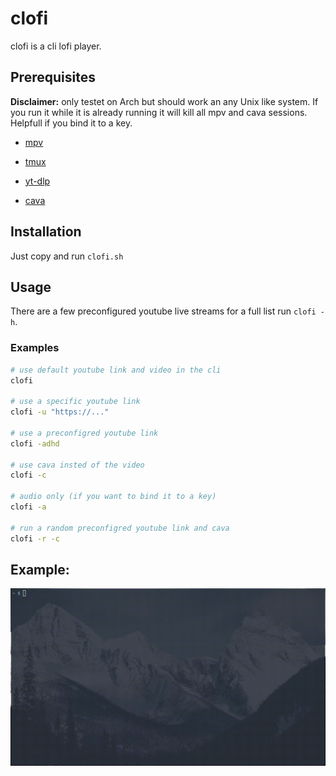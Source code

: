 # clofi

clofi is a cli lofi player.

## Prerequisites

**Disclaimer:** only testet on Arch but should work an any Unix like system. If you run it while it is already running it will kill all mpv and cava sessions. Helpfull if you bind it to a key.

- [mpv](https://github.com/mpv-player/mpv)

- [tmux](https://github.com/tmux/tmux)

- [yt-dlp](https://github.com/yt-dlp/yt-dlp)

- [cava](https://github.com/karlstav/cava)

## Installation

Just copy and run `clofi.sh`

## Usage

There are a few preconfigured youtube live streams for a full list run `clofi -h`.

### Examples

```bash
# use default youtube link and video in the cli
clofi

# use a specific youtube link
clofi -u "https://..."

# use a preconfigred youtube link
clofi -adhd

# use cava insted of the video
clofi -c

# audio only (if you want to bind it to a key)
clofi -a

# run a random preconfigred youtube link and cava
clofi -r -c
```

## Example:

![](clofi.gif)
